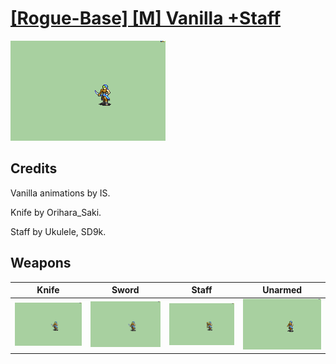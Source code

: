 # [\[Rogue-Base\] \[M\] Vanilla +Staff](./)

<img src="./1.%20Knife/Knife_000.png" alt="[Rogue-Base] [M] Vanilla +Staff standing" />

## Credits

Vanilla animations by IS.

Knife by Orihara_Saki.

Staff by Ukulele, SD9k.

## Weapons


|Knife |Sword |Staff |Unarmed |
|  :---: | :---: | :---: | :---: |
| <img alt="Knife animation" src="./1.%20Knife/Knife.gif" /> | <img alt="Sword animation" src="./1.%20Sword/Sword.gif" /> | <img alt="Staff animation" src="./7.%20Staff/Staff.gif" /> | <img alt="Unarmed animation" src="./8.%20Unarmed/Unarmed.gif" /> |
